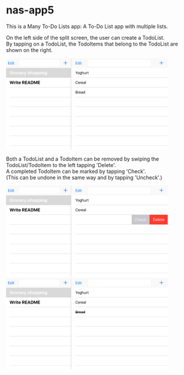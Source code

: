# nas-app5
This is a Many To-Do Lists app: A To-Do List app with multiple lists.   

On the left side of the split screen, the user can create a TodoList.   
By tapping on a TodoList, the TodoItems that belong to the TodoList are shown on the right.   

<img src="https://github.com/meltjh/nas-app5/raw/master/doc/tasks.png" height="250">  

Both a TodoList and a TodoItem can be removed by swiping the TodoList/TodoItem to the left tapping 'Delete'.   
A completed TodoItem can be marked by tapping 'Check'.    
(This can be undone in the same way and by tapping 'Uncheck'.)   

<img src="https://github.com/meltjh/nas-app5/raw/master/doc/tasks_buttons.png" height="250">     

<img src="https://github.com/meltjh/nas-app5/raw/master/doc/tasks_checked.png" height="250">  
